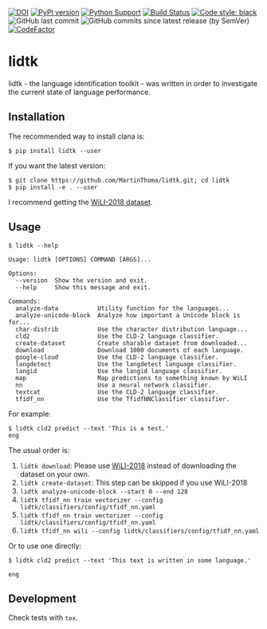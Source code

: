 [![DOI](https://zenodo.org/badge/116556356.svg)](https://zenodo.org/badge/latestdoi/116556356)
[![PyPI version](https://badge.fury.io/py/lidtk.svg)](https://badge.fury.io/py/lidtk)
[![Python Support](https://img.shields.io/pypi/pyversions/lidtk.svg)](https://pypi.org/project/lidtk/)
[![Build Status](https://travis-ci.org/MartinThoma/lidtk.svg?branch=master)](https://travis-ci.org/MartinThoma/lidtk)
[![Code style: black](https://img.shields.io/badge/code%20style-black-000000.svg)](https://github.com/psf/black)
![GitHub last commit](https://img.shields.io/github/last-commit/MartinThoma/lidtk)
![GitHub commits since latest release (by SemVer)](https://img.shields.io/github/commits-since/MartinThoma/lidtk/0.2.0)
[![CodeFactor](https://www.codefactor.io/repository/github/martinthoma/lidtk/badge/master)](https://www.codefactor.io/repository/github/martinthoma/lidtk/overview/master)

# lidtk

lidtk - the language identification toolkit - was written in order to
investigate the current state of language performance.


## Installation

The recommended way to install clana is:

```
$ pip install lidtk --user
```

If you want the latest version:

```
$ git clone https://github.com/MartinThoma/lidtk.git; cd lidtk
$ pip install -e . --user
```

I recommend getting the [WiLI-2018 dataset](https://zenodo.org/record/841984).


## Usage


```
$ lidtk --help

Usage: lidtk [OPTIONS] COMMAND [ARGS]...

Options:
  --version  Show the version and exit.
  --help     Show this message and exit.

Commands:
  analyze-data           Utility function for the languages...
  analyze-unicode-block  Analyze how important a Unicode block is for...
  char-distrib           Use the character distribution language...
  cld2                   Use the CLD-2 language classifier.
  create-dataset         Create sharable dataset from downloaded...
  download               Download 1000 documents of each language.
  google-cloud           Use the CLD-2 language classifier.
  langdetect             Use the langdetect language classifier.
  langid                 Use the langid language classifier.
  map                    Map predictions to something known by WiLI
  nn                     Use a neural network classifier.
  textcat                Use the CLD-2 language classifier.
  tfidf_nn               Use the TfidfNNClassifier classifier.

```

For example:

```
$ lidtk cld2 predict --text 'This is a test.'
eng
```

The usual order is:

1. `lidtk download`: Please use [WiLI-2018](https://zenodo.org/record/841984) instead of downloading the dataset on your own.
2. `lidtk create-dataset`: This step can be skipped if you use WiLI-2018
3. `lidtk analyze-unicode-block --start 0 --end 128`
4. `lidtk tfidf_nn train vectorizer --config lidtk/classifiers/config/tfidf_nn.yaml`
5. `lidtk tfidf_nn train vectorizer --config lidtk/classifiers/config/tfidf_nn.yaml`
6. `lidtk tfidf_nn wili --config lidtk/classifiers/config/tfidf_nn.yaml`

Or to use one directly:

```
$ lidtk cld2 predict --text 'This text is written in some language.'

eng
```


## Development

Check tests with `tox`.
